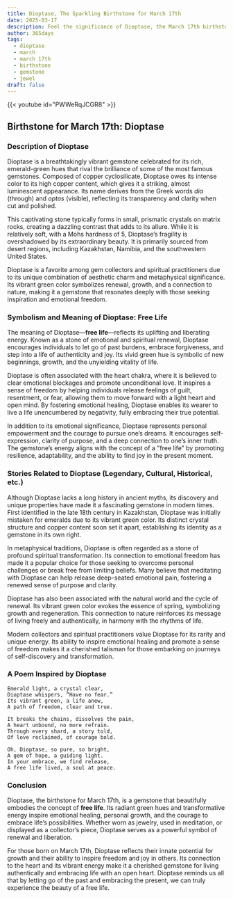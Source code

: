 ```yaml
---
title: Dioptase, The Sparkling Birthstone for March 17th
date: 2025-03-17
description: Feel the significance of Dioptase, the March 17th birthstone symbolizing Free life. Let its beauty and meaning brighten your day.
author: 365days
tags:
  - dioptase
  - march
  - march 17th
  - birthstone
  - gemstone
  - jewel
draft: false
---
```


{{< youtube id="PWWeRqJCGR8" >}}

## Birthstone for March 17th: Dioptase

### Description of Dioptase

Dioptase is a breathtakingly vibrant gemstone celebrated for its rich, emerald-green hues that rival the brilliance of some of the most famous gemstones. Composed of copper cyclosilicate, Dioptase owes its intense color to its high copper content, which gives it a striking, almost luminescent appearance. Its name derives from the Greek words _dia_ (through) and _optos_ (visible), reflecting its transparency and clarity when cut and polished.

This captivating stone typically forms in small, prismatic crystals on matrix rocks, creating a dazzling contrast that adds to its allure. While it is relatively soft, with a Mohs hardness of 5, Dioptase’s fragility is overshadowed by its extraordinary beauty. It is primarily sourced from desert regions, including Kazakhstan, Namibia, and the southwestern United States.

Dioptase is a favorite among gem collectors and spiritual practitioners due to its unique combination of aesthetic charm and metaphysical significance. Its vibrant green color symbolizes renewal, growth, and a connection to nature, making it a gemstone that resonates deeply with those seeking inspiration and emotional freedom.

### Symbolism and Meaning of Dioptase: Free Life

The meaning of Dioptase—**free life**—reflects its uplifting and liberating energy. Known as a stone of emotional and spiritual renewal, Dioptase encourages individuals to let go of past burdens, embrace forgiveness, and step into a life of authenticity and joy. Its vivid green hue is symbolic of new beginnings, growth, and the unyielding vitality of life.

Dioptase is often associated with the heart chakra, where it is believed to clear emotional blockages and promote unconditional love. It inspires a sense of freedom by helping individuals release feelings of guilt, resentment, or fear, allowing them to move forward with a light heart and open mind. By fostering emotional healing, Dioptase enables its wearer to live a life unencumbered by negativity, fully embracing their true potential.

In addition to its emotional significance, Dioptase represents personal empowerment and the courage to pursue one’s dreams. It encourages self-expression, clarity of purpose, and a deep connection to one’s inner truth. The gemstone’s energy aligns with the concept of a "free life" by promoting resilience, adaptability, and the ability to find joy in the present moment.

### Stories Related to Dioptase (Legendary, Cultural, Historical, etc.)

Although Dioptase lacks a long history in ancient myths, its discovery and unique properties have made it a fascinating gemstone in modern times. First identified in the late 18th century in Kazakhstan, Dioptase was initially mistaken for emeralds due to its vibrant green color. Its distinct crystal structure and copper content soon set it apart, establishing its identity as a gemstone in its own right.

In metaphysical traditions, Dioptase is often regarded as a stone of profound spiritual transformation. Its connection to emotional freedom has made it a popular choice for those seeking to overcome personal challenges or break free from limiting beliefs. Many believe that meditating with Dioptase can help release deep-seated emotional pain, fostering a renewed sense of purpose and clarity.

Dioptase has also been associated with the natural world and the cycle of renewal. Its vibrant green color evokes the essence of spring, symbolizing growth and regeneration. This connection to nature reinforces its message of living freely and authentically, in harmony with the rhythms of life.

Modern collectors and spiritual practitioners value Dioptase for its rarity and unique energy. Its ability to inspire emotional healing and promote a sense of freedom makes it a cherished talisman for those embarking on journeys of self-discovery and transformation.

### A Poem Inspired by Dioptase

```
Emerald light, a crystal clear,  
Dioptase whispers, “Have no fear.”  
Its vibrant green, a life anew,  
A path of freedom, clear and true.  

It breaks the chains, dissolves the pain,  
A heart unbound, no more refrain.  
Through every shard, a story told,  
Of love reclaimed, of courage bold.  

Oh, Dioptase, so pure, so bright,  
A gem of hope, a guiding light.  
In your embrace, we find release,  
A free life lived, a soul at peace.  
```

### Conclusion

Dioptase, the birthstone for March 17th, is a gemstone that beautifully embodies the concept of **free life**. Its radiant green hues and transformative energy inspire emotional healing, personal growth, and the courage to embrace life’s possibilities. Whether worn as jewelry, used in meditation, or displayed as a collector’s piece, Dioptase serves as a powerful symbol of renewal and liberation.

For those born on March 17th, Dioptase reflects their innate potential for growth and their ability to inspire freedom and joy in others. Its connection to the heart and its vibrant energy make it a cherished gemstone for living authentically and embracing life with an open heart. Dioptase reminds us all that by letting go of the past and embracing the present, we can truly experience the beauty of a free life.